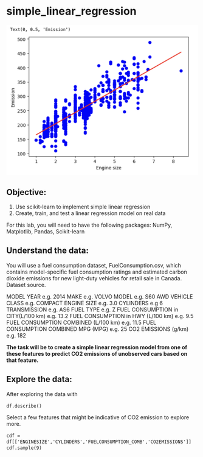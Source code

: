 # simple_linear_regression

![7](https://github.com/joyuwaoma/simple_linear_regression/blob/main/7.png)

## Objective:

1. Use scikit-learn to implement simple linear regression
2. Create, train, and test a linear regression model on real data

For this lab, you will need to have the following packages:
NumPy, Matplotlib, Pandas, Scikit-learn

## Understand the data:

You will use a fuel consumption dataset, FuelConsumption.csv, which contains model-specific fuel consumption ratings and estimated carbon dioxide emissions for new light-duty vehicles for retail sale in Canada. Dataset source.

MODEL YEAR e.g. 2014
MAKE e.g. VOLVO
MODEL e.g. S60 AWD
VEHICLE CLASS e.g. COMPACT
ENGINE SIZE e.g. 3.0
CYLINDERS e.g 6
TRANSMISSION e.g. AS6
FUEL TYPE e.g. Z
FUEL CONSUMPTION in CITY(L/100 km) e.g. 13.2
FUEL CONSUMPTION in HWY (L/100 km) e.g. 9.5
FUEL CONSUMPTION COMBINED (L/100 km) e.g. 11.5
FUEL CONSUMPTION COMBINED MPG (MPG) e.g. 25
CO2 EMISSIONS (g/km) e.g. 182

**The task will be to create a simple linear regression model from one of these features to predict CO2 emissions of unobserved cars based on that feature.**

## Explore the data:

After exploring the data with 
```
df.describe()
```

Select a few features that might be indicative of CO2 emission to explore more. 
```
cdf = df[['ENGINESIZE','CYLINDERS','FUELCONSUMPTION_COMB','CO2EMISSIONS']]
cdf.sample(9)
```
